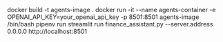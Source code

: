 docker build -t agents-image .
docker run -it --name agents-container -e OPENAI_API_KEY=your_openai_api_key -p 8501:8501 agents-image /bin/bash
pipenv run streamlit run finance_assistant.py --server.address 0.0.0.0
http://localhost:8501
